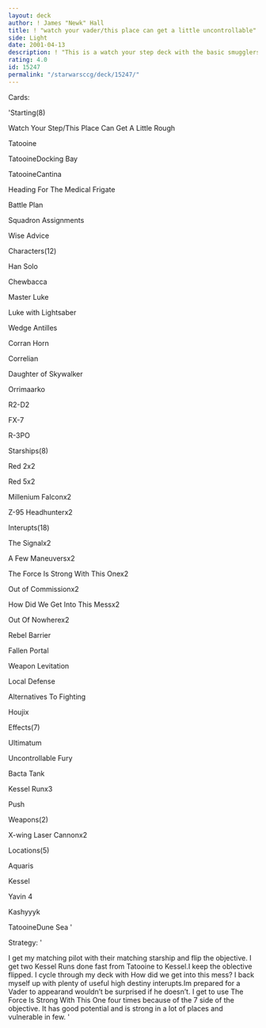 ```yaml
---
layout: deck
author: ! James "Newk" Hall
title: ! "watch your vader/this place can get a little uncontrollable"
side: Light
date: 2001-04-13
description: ! "This is a watch your step deck with the basic smugglers and luke.I spread out and drain and get the bonuses from the objective. I play Kessel run to retrieve and how did we get into this mess to cycle."
rating: 4.0
id: 15247
permalink: "/starwarsccg/deck/15247/"
---
```

Cards: 

'Starting(8)

Watch Your Step/This Place Can Get A Little Rough

Tatooine

TatooineDocking Bay

TatooineCantina

Heading For The Medical Frigate

Battle Plan

Squadron Assignments

Wise Advice


Characters(12)

Han Solo

Chewbacca 

Master Luke

Luke with Lightsaber

Wedge Antilles

Corran Horn

Correlian

Daughter of Skywalker

Orrimaarko

R2-D2

FX-7

R-3PO


Starships(8)

Red 2x2

Red 5x2

Millenium Falconx2

Z-95 Headhunterx2


Interupts(18)

The Signalx2

A Few Maneuversx2

The Force Is Strong With This Onex2

Out of Commissionx2

How Did We Get Into This Messx2

Out Of Nowherex2

Rebel Barrier

Fallen Portal

Weapon Levitation

Local Defense

Alternatives To Fighting

Houjix


Effects(7)

Ultimatum

Uncontrollable Fury

Bacta Tank

Kessel Runx3

Push


Weapons(2)

X-wing Laser Cannonx2


Locations(5)

Aquaris

Kessel

Yavin 4

Kashyyyk

TatooineDune Sea '

Strategy: '

I get my matching pilot with their matching starship and flip the objective. I get two Kessel Runs done fast from Tatooine to Kessel.I keep the oblective flipped. I cycle through my deck with How did we get into this mess? I back myself up with plenty of useful high destiny interupts.Im prepared for a Vader to appearand wouldn’t be surprised if he doesn’t. I get to use The Force Is Strong With This One four times because of the 7 side of the objective. It has good potential and is strong in a lot of places and vulnerable in few. '
